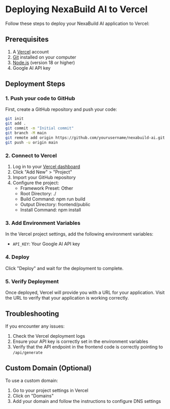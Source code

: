 # Deploying NexaBuild AI to Vercel

Follow these steps to deploy your NexaBuild AI application to Vercel:

## Prerequisites

1. A [Vercel](https://vercel.com) account
2. [Git](https://git-scm.com/) installed on your computer
3. [Node.js](https://nodejs.org/) (version 18 or higher)
4. Google AI API key

## Deployment Steps

### 1. Push your code to GitHub

First, create a GitHub repository and push your code:

```bash
git init
git add .
git commit -m "Initial commit"
git branch -M main
git remote add origin https://github.com/yourusername/nexabuild-ai.git
git push -u origin main
```

### 2. Connect to Vercel

1. Log in to your [Vercel dashboard](https://vercel.com/dashboard)
2. Click "Add New" > "Project"
3. Import your GitHub repository
4. Configure the project:
   - Framework Preset: Other
   - Root Directory: ./
   - Build Command: npm run build
   - Output Directory: frontend/public
   - Install Command: npm install

### 3. Add Environment Variables

In the Vercel project settings, add the following environment variables:

- `API_KEY`: Your Google AI API key

### 4. Deploy

Click "Deploy" and wait for the deployment to complete.

### 5. Verify Deployment

Once deployed, Vercel will provide you with a URL for your application. Visit the URL to verify that your application is working correctly.

## Troubleshooting

If you encounter any issues:

1. Check the Vercel deployment logs
2. Ensure your API key is correctly set in the environment variables
3. Verify that the API endpoint in the frontend code is correctly pointing to `/api/generate`

## Custom Domain (Optional)

To use a custom domain:

1. Go to your project settings in Vercel
2. Click on "Domains"
3. Add your domain and follow the instructions to configure DNS settings
